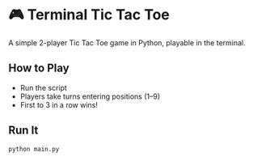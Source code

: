 # 🎮 Terminal Tic Tac Toe

A simple 2-player Tic Tac Toe game in Python, playable in the terminal.

## How to Play
- Run the script
- Players take turns entering positions (1–9)
- First to 3 in a row wins!

## Run It
```bash
python main.py
